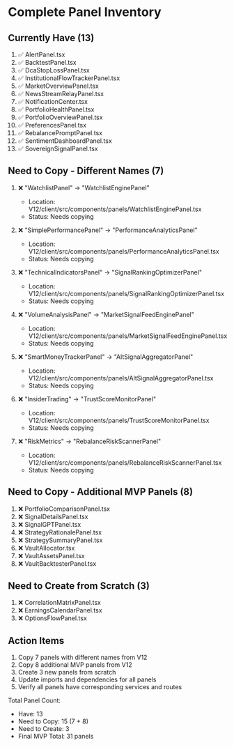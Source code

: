 # Complete Panel Inventory

## Currently Have (13)
1. ✅ AlertPanel.tsx
2. ✅ BacktestPanel.tsx
3. ✅ DcaStopLossPanel.tsx
4. ✅ InstitutionalFlowTrackerPanel.tsx
5. ✅ MarketOverviewPanel.tsx
6. ✅ NewsStreamRelayPanel.tsx
7. ✅ NotificationCenter.tsx
8. ✅ PortfolioHealthPanel.tsx
9. ✅ PortfolioOverviewPanel.tsx
10. ✅ PreferencesPanel.tsx
11. ✅ RebalancePromptPanel.tsx
12. ✅ SentimentDashboardPanel.tsx
13. ✅ SovereignSignalPanel.tsx

## Need to Copy - Different Names (7)
1. ❌ "WatchlistPanel" → "WatchlistEnginePanel"
   - Location: V12/client/src/components/panels/WatchlistEnginePanel.tsx
   - Status: Needs copying

2. ❌ "SimplePerformancePanel" → "PerformanceAnalyticsPanel"
   - Location: V12/client/src/components/panels/PerformanceAnalyticsPanel.tsx
   - Status: Needs copying

3. ❌ "TechnicalIndicatorsPanel" → "SignalRankingOptimizerPanel"
   - Location: V12/client/src/components/panels/SignalRankingOptimizerPanel.tsx
   - Status: Needs copying

4. ❌ "VolumeAnalysisPanel" → "MarketSignalFeedEnginePanel"
   - Location: V12/client/src/components/panels/MarketSignalFeedEnginePanel.tsx
   - Status: Needs copying

5. ❌ "SmartMoneyTrackerPanel" → "AltSignalAggregatorPanel"
   - Location: V12/client/src/components/panels/AltSignalAggregatorPanel.tsx
   - Status: Needs copying

6. ❌ "InsiderTrading" → "TrustScoreMonitorPanel"
   - Location: V12/client/src/components/panels/TrustScoreMonitorPanel.tsx
   - Status: Needs copying

7. ❌ "RiskMetrics" → "RebalanceRiskScannerPanel"
   - Location: V12/client/src/components/panels/RebalanceRiskScannerPanel.tsx
   - Status: Needs copying

## Need to Copy - Additional MVP Panels (8)
1. ❌ PortfolioComparisonPanel.tsx
2. ❌ SignalDetailsPanel.tsx
3. ❌ SignalGPTPanel.tsx
4. ❌ StrategyRationalePanel.tsx
5. ❌ StrategySummaryPanel.tsx
6. ❌ VaultAllocator.tsx
7. ❌ VaultAssetsPanel.tsx
8. ❌ VaultBacktesterPanel.tsx

## Need to Create from Scratch (3)
1. ❌ CorrelationMatrixPanel.tsx
2. ❌ EarningsCalendarPanel.tsx
3. ❌ OptionsFlowPanel.tsx

## Action Items
1. Copy 7 panels with different names from V12
2. Copy 8 additional MVP panels from V12
3. Create 3 new panels from scratch
4. Update imports and dependencies for all panels
5. Verify all panels have corresponding services and routes

Total Panel Count:
- Have: 13
- Need to Copy: 15 (7 + 8)
- Need to Create: 3
- Final MVP Total: 31 panels